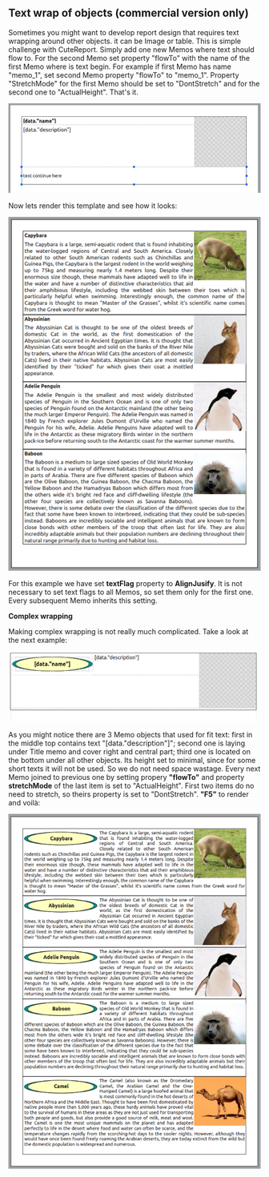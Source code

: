 Text wrap of objects (commercial version only)
-----------
Sometimes you might want to develop report design that requires text wrapping around other objects. it can be Image or table. This is simple challenge with CuteReport. Simply add one new Memos where text should flow to. For the second Memo set property "flowTo" with the name of the first Memo where is text begin. For example if first Memo has name "memo_1", set second Memo property "flowTo" to "memo_1". Property "StretchMode" for the first Memo should be set to "DontStretch" and for the second one to "ActualHeight". That's it.

![Memo1]

Now lets render this template and see how it looks:

![Memo2]

For this example we have set **textFlag** property to **AlignJusify**. It is not necessary to set text flags to all Memos, so set them only for the first one. Every subsequent Memo inherits this setting.

**Complex wrapping**

Making complex wrapping is not really much complicated. Take a look at the next example:

![Memo3]

As you might notice there are 3 Memo objects that used for fit text: first in the middle top contains text "[data."description"]"; second one is laying under Title memo and cover right and central part; third one is located on the bottom under all other objects. Its height set to minimal, since for some short texts it will not be used. So we do not need space wastage. Every next Memo joined to previous one by setting propery **"flowTo"** and property **stretchMode** of the last item is set to "ActualHeight". First two items do no need to stretch, so theirs property is set to "DontStretch". **"F5"** to render and voilà:

![Memo4]

[Memo1]:../images/memo_flow_1.png
[Memo2]:../images/memo_flow_2.png
[Memo3]:../images/memo_flow_3.png
[Memo4]:../images/memo_flow_4.png

